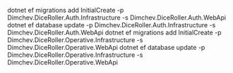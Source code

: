 ﻿dotnet ef migrations add InitialCreate -p Dimchev.DiceRoller.Auth.Infrastructure -s Dimchev.DiceRoller.Auth.WebApi
dotnet ef database update -p Dimchev.DiceRoller.Auth.Infrastructure -s Dimchev.DiceRoller.Auth.WebApi
dotnet ef migrations add InitialCreate -p Dimchev.DiceRoller.Operative.Infrastructure -s Dimchev.DiceRoller.Operative.WebApi
dotnet ef database update -p Dimchev.DiceRoller.Operative.Infrastructure -s Dimchev.DiceRoller.Operative.WebApi